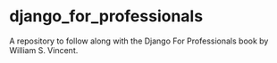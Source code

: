# django_for_professionals
A repository to follow along with the Django For Professionals book by William S. Vincent.
